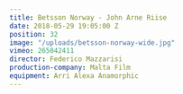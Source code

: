 ```yaml
---
title: Betsson Norway - John Arne Riise
date: 2018-05-29 19:05:00 Z
position: 32
image: "/uploads/betsson-norway-wide.jpg"
vimeo: 265042411
director: Federico Mazzarisi
production-company: Malta Film
equipment: Arri Alexa Anamorphic
---
```


